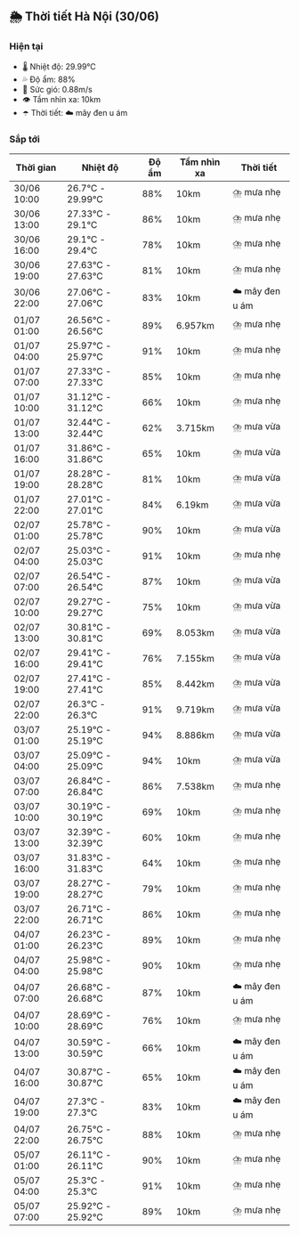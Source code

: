## 🌦️ Thời tiết Hà Nội (30/06)

### Hiện tại

- 🌡️ Nhiệt độ: 29.99℃
- 💦 Độ ẩm: 88%
- 💨 Sức gió: 0.88m/s
- 👁️ Tầm nhìn xa: 10km
- ☂️ Thời tiết: ☁️ mây đen u ám

### Sắp tới

| Thời gian | Nhiệt độ | Độ ẩm | Tầm nhìn xa | Thời tiết |
| --- | --- | --- | --- | --- |
| 30/06 10:00 | 26.7℃ - 29.99℃ | 88% | 10km | ⛈️ mưa nhẹ |
| 30/06 13:00 | 27.33℃ - 29.1℃ | 86% | 10km | ⛈️ mưa nhẹ |
| 30/06 16:00 | 29.1℃ - 29.4℃ | 78% | 10km | ⛈️ mưa nhẹ |
| 30/06 19:00 | 27.63℃ - 27.63℃ | 81% | 10km | ⛈️ mưa nhẹ |
| 30/06 22:00 | 27.06℃ - 27.06℃ | 83% | 10km | ☁️ mây đen u ám |
| 01/07 01:00 | 26.56℃ - 26.56℃ | 89% | 6.957km | ⛈️ mưa nhẹ |
| 01/07 04:00 | 25.97℃ - 25.97℃ | 91% | 10km | ⛈️ mưa nhẹ |
| 01/07 07:00 | 27.33℃ - 27.33℃ | 85% | 10km | ⛈️ mưa nhẹ |
| 01/07 10:00 | 31.12℃ - 31.12℃ | 66% | 10km | ⛈️ mưa nhẹ |
| 01/07 13:00 | 32.44℃ - 32.44℃ | 62% | 3.715km | ⛈️ mưa vừa |
| 01/07 16:00 | 31.86℃ - 31.86℃ | 65% | 10km | ⛈️ mưa vừa |
| 01/07 19:00 | 28.28℃ - 28.28℃ | 81% | 10km | ⛈️ mưa vừa |
| 01/07 22:00 | 27.01℃ - 27.01℃ | 84% | 6.19km | ⛈️ mưa vừa |
| 02/07 01:00 | 25.78℃ - 25.78℃ | 90% | 10km | ⛈️ mưa vừa |
| 02/07 04:00 | 25.03℃ - 25.03℃ | 91% | 10km | ⛈️ mưa nhẹ |
| 02/07 07:00 | 26.54℃ - 26.54℃ | 87% | 10km | ⛈️ mưa vừa |
| 02/07 10:00 | 29.27℃ - 29.27℃ | 75% | 10km | ⛈️ mưa vừa |
| 02/07 13:00 | 30.81℃ - 30.81℃ | 69% | 8.053km | ⛈️ mưa vừa |
| 02/07 16:00 | 29.41℃ - 29.41℃ | 76% | 7.155km | ⛈️ mưa vừa |
| 02/07 19:00 | 27.41℃ - 27.41℃ | 85% | 8.442km | ⛈️ mưa vừa |
| 02/07 22:00 | 26.3℃ - 26.3℃ | 91% | 9.719km | ⛈️ mưa vừa |
| 03/07 01:00 | 25.19℃ - 25.19℃ | 94% | 8.886km | ⛈️ mưa vừa |
| 03/07 04:00 | 25.09℃ - 25.09℃ | 94% | 10km | ⛈️ mưa vừa |
| 03/07 07:00 | 26.84℃ - 26.84℃ | 86% | 7.538km | ⛈️ mưa nhẹ |
| 03/07 10:00 | 30.19℃ - 30.19℃ | 69% | 10km | ⛈️ mưa nhẹ |
| 03/07 13:00 | 32.39℃ - 32.39℃ | 60% | 10km | ⛈️ mưa nhẹ |
| 03/07 16:00 | 31.83℃ - 31.83℃ | 64% | 10km | ⛈️ mưa nhẹ |
| 03/07 19:00 | 28.27℃ - 28.27℃ | 79% | 10km | ⛈️ mưa nhẹ |
| 03/07 22:00 | 26.71℃ - 26.71℃ | 86% | 10km | ⛈️ mưa nhẹ |
| 04/07 01:00 | 26.23℃ - 26.23℃ | 89% | 10km | ⛈️ mưa nhẹ |
| 04/07 04:00 | 25.98℃ - 25.98℃ | 90% | 10km | ⛈️ mưa nhẹ |
| 04/07 07:00 | 26.68℃ - 26.68℃ | 87% | 10km | ☁️ mây đen u ám |
| 04/07 10:00 | 28.69℃ - 28.69℃ | 76% | 10km | ⛈️ mưa nhẹ |
| 04/07 13:00 | 30.59℃ - 30.59℃ | 66% | 10km | ☁️ mây đen u ám |
| 04/07 16:00 | 30.87℃ - 30.87℃ | 65% | 10km | ☁️ mây đen u ám |
| 04/07 19:00 | 27.3℃ - 27.3℃ | 83% | 10km | ☁️ mây đen u ám |
| 04/07 22:00 | 26.75℃ - 26.75℃ | 88% | 10km | ⛈️ mưa nhẹ |
| 05/07 01:00 | 26.11℃ - 26.11℃ | 90% | 10km | ⛈️ mưa nhẹ |
| 05/07 04:00 | 25.3℃ - 25.3℃ | 91% | 10km | ⛈️ mưa nhẹ |
| 05/07 07:00 | 25.92℃ - 25.92℃ | 89% | 10km | ⛈️ mưa nhẹ |
